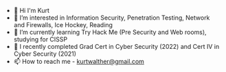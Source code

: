 - 👋 Hi I'm Kurt
- 👀 I’m interested in Information Security, Penetration Testing, Network and Firewalls, Ice Hockey, Reading
- 🌱 I’m currently learning Try Hack Me (Pre Security and Web rooms), studying for CISSP
- 💞️ I recently completed Grad Cert in Cyber Security (2022) and Cert IV in Cyber Security (2021)
- 📫 How to reach me - kurtwalther@gmail.com

<!---
kurtwalther/kurtwalther is a ✨ special ✨ repository because its `README.md` (this file) appears on your GitHub profile.
You can click the Preview link to take a look at your changes.
--->
